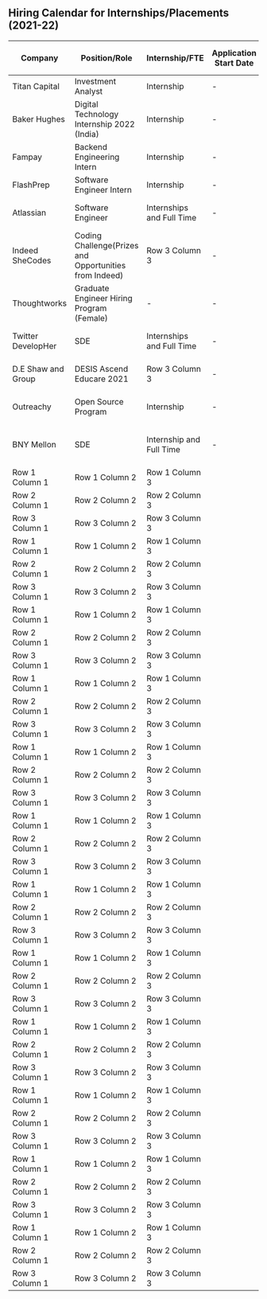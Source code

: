 ## Hiring Calendar for Internships/Placements (2021-22)


| Company | Position/Role | Internship/FTE | Application Start Date | Application End Date | Off/On-Campus | Open/Closed |  Link to Apply | Batch  |
| ------- | ------------- | -------------- | ---------------------- | ---------------------| ------------- | ----------- | -------------- | ------ |
| Titan Capital | Investment Analyst  | Internship | - | - | OFF campus | Open | [link](https://bit.ly/2WqpKgf) | 2022 | 
| Baker Hughes |  Digital Technology Internship 2022 (India) | Internship | - | - | OFF campus | Open | [link](https://bit.ly/3gy163Y) | 
| Fampay | Backend Engineering Intern | Internship | - | - | OFF campus | Open | [link](https://bit.ly/2XOqz2G) | 
| FlashPrep | Software Engineer Intern | Internship | - | - | OFF campus | Open | [link](https://bit.ly/3sRekhh) | 
| Atlassian | Software Engineer | Internships and Full Time | - | 10th Sep, 2021 | OFF campus | Open | [link](https://docs.google.com/forms/d/e/1FAIpQLSePby0p43CP5KMxC1JoZMzsBwo_NzW4A7V0GERNm0nODnZ6eA/viewform) | 2022 and 2023 pass-outs (Female) |
| Indeed SheCodes | Coding Challenge(Prizes and Opportunities from Indeed) | Row 3 Column 3 | - | - | OFF campus | Open | [link](https://womencodersindeed.com/?utm_source=arsh&utm_medium=&utm_campaign=&utm_term=&utm_content=) | 2021 and 2022 pass-outs + Working Professionals (Female) |
| Thoughtworks | Graduate Engineer Hiring Program (Female) | - | - | - | OFF campus | Open | [link](https://assessment.hackerearth.com/challenges/hiring/thoughtworks-women-grad-engineer-hiring-challenge/) | 2021/2022/2020 pass-outs |
| Twitter DevelopHer | SDE | Internships and Full Time | - | - | Off- campus | closed | [Link](https://join.smartrecruiters.com/Twitter2/5485dd2b-817e-41ac-ad36-33735b8c2b68-developher2021india) | 2023/2022 pass-outs (Female) | 
| D.E Shaw and Group | DESIS Ascend Educare 2021  | Row 3 Column 3 | - | - | Off-campus | open | [Link](https://www.deshaw.com/forms/OERCQTZFNjEtQUIyQi00ODkwLTlBODktMkU2MDQ1NzQwRUE4) | 2023/2024 pass-outs (Female) |
| Outreachy  | Open Source Program | Internship | - | *September 3 at 4pm UTC* | off-campus | open | [Link](https://www.outreachy.org/) | Final Semester Female Grads |
| BNY Mellon | SDE | Internship and Full Time | - | - | Off-Campus Coding Challenge | Open | [Link](https://assessment.hackerearth.com/challenges/hiring/code-divas-diversity-challenge-2021/) | 2023 and 2022 females |
| Row 1 Column 1 | Row 1 Column 2 | Row 1 Column 3 |
| Row 2 Column 1 | Row 2 Column 2 | Row 2 Column 3 |
| Row 3 Column 1 | Row 3 Column 2 | Row 3 Column 3 |
| Row 1 Column 1 | Row 1 Column 2 | Row 1 Column 3 |
| Row 2 Column 1 | Row 2 Column 2 | Row 2 Column 3 |
| Row 3 Column 1 | Row 3 Column 2 | Row 3 Column 3 |
| Row 1 Column 1 | Row 1 Column 2 | Row 1 Column 3 |
| Row 2 Column 1 | Row 2 Column 2 | Row 2 Column 3 |
| Row 3 Column 1 | Row 3 Column 2 | Row 3 Column 3 |
| Row 1 Column 1 | Row 1 Column 2 | Row 1 Column 3 |
| Row 2 Column 1 | Row 2 Column 2 | Row 2 Column 3 |
| Row 3 Column 1 | Row 3 Column 2 | Row 3 Column 3 |
| Row 1 Column 1 | Row 1 Column 2 | Row 1 Column 3 |
| Row 2 Column 1 | Row 2 Column 2 | Row 2 Column 3 |
| Row 3 Column 1 | Row 3 Column 2 | Row 3 Column 3 |
| Row 1 Column 1 | Row 1 Column 2 | Row 1 Column 3 |
| Row 2 Column 1 | Row 2 Column 2 | Row 2 Column 3 |
| Row 3 Column 1 | Row 3 Column 2 | Row 3 Column 3 |
| Row 1 Column 1 | Row 1 Column 2 | Row 1 Column 3 |
| Row 2 Column 1 | Row 2 Column 2 | Row 2 Column 3 |
| Row 3 Column 1 | Row 3 Column 2 | Row 3 Column 3 |
| Row 1 Column 1 | Row 1 Column 2 | Row 1 Column 3 |
| Row 2 Column 1 | Row 2 Column 2 | Row 2 Column 3 |
| Row 3 Column 1 | Row 3 Column 2 | Row 3 Column 3 |
| Row 1 Column 1 | Row 1 Column 2 | Row 1 Column 3 |
| Row 2 Column 1 | Row 2 Column 2 | Row 2 Column 3 |
| Row 3 Column 1 | Row 3 Column 2 | Row 3 Column 3 |
| Row 1 Column 1 | Row 1 Column 2 | Row 1 Column 3 |
| Row 2 Column 1 | Row 2 Column 2 | Row 2 Column 3 |
| Row 3 Column 1 | Row 3 Column 2 | Row 3 Column 3 |
| Row 1 Column 1 | Row 1 Column 2 | Row 1 Column 3 |
| Row 2 Column 1 | Row 2 Column 2 | Row 2 Column 3 |
| Row 3 Column 1 | Row 3 Column 2 | Row 3 Column 3 |
| Row 1 Column 1 | Row 1 Column 2 | Row 1 Column 3 |
| Row 2 Column 1 | Row 2 Column 2 | Row 2 Column 3 |
| Row 3 Column 1 | Row 3 Column 2 | Row 3 Column 3 |
